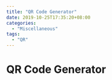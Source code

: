 ```yaml
---
title: "QR Code Generator"
date: 2019-10-25T17:35:20+08:00
categories:
  - "Miscellaneous"
tags:
  - "QR"
---
```


# QR Code Generator
